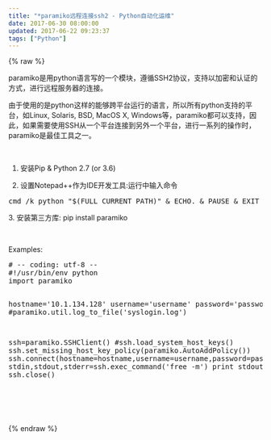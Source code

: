 ```yaml
---
title: "*paramiko远程连接ssh2 - Python自动化运维"
date: 2017-06-30 08:00:00
updated: 2017-06-22 09:23:37
tags: ["Python"]
---
```

{% raw %}
<p>paramiko是用python语言写的一个模块，遵循SSH2协议，支持以加密和认证的方式，进行远程服务器的连接。</p><p>由于使用的是python这样的能够跨平台运行的语言，所以所有python支持的平台，如Linux, Solaris, BSD, MacOS X, Windows等，paramiko都可以支持，因此，如果需要使用SSH从一个平台连接到另外一个平台，进行一系列的操作时，paramiko是最佳工具之一。<br/></p><p><br/></p><ol class=" list-paddingleft-2" style="list-style-type: decimal;"><li><p>安装Pip &amp; Python 2.7 (or 3.6)</p></li><li><p>设置Notepad++作为IDE开发工具:运行中输入命令&nbsp;</p></li></ol><pre class="brush:bash;toolbar:false">cmd&nbsp;/k&nbsp;python&nbsp;&quot;$(FULL_CURRENT_PATH)&quot;&nbsp;&amp;&nbsp;ECHO.&nbsp;&amp;&nbsp;PAUSE&nbsp;&amp;&nbsp;EXIT</pre><p>3. 安装第三方库:&nbsp;pip install paramiko</p><p><br/></p><p>Examples:</p><pre class="brush:python;toolbar:false">#&nbsp;--&nbsp;coding:&nbsp;utf-8&nbsp;--
#!/usr/bin/env&nbsp;python
import&nbsp;paramiko

hostname=&#39;10.1.134.128&#39;
username=&#39;username&#39;
password=&#39;password&#39;
#paramiko.util.log_to_file(&#39;syslogin.log&#39;)

ssh=paramiko.SSHClient()
#ssh.load_system_host_keys()
ssh.set_missing_host_key_policy(paramiko.AutoAddPolicy())
ssh.connect(hostname=hostname,username=username,password=password)
stdin,stdout,stderr=ssh.exec_command(&#39;free&nbsp;-m&#39;)
print&nbsp;stdout.read()
ssh.close()</pre><p><br/></p><p><br/></p>
{% endraw %}
